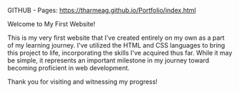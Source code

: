 GITHUB - Pages: https://tharmeag.github.io/Portfolio/index.html

Welcome to My First Website!

This is my very first website that I've created entirely on my own as a part of my learning journey.
I've utilized the HTML and CSS languages to bring this project to life, incorporating the skills I've acquired thus far.
While it may be simple, it represents an important milestone in my journey toward becoming proficient in web development.

Thank you for visiting and witnessing my progress!
